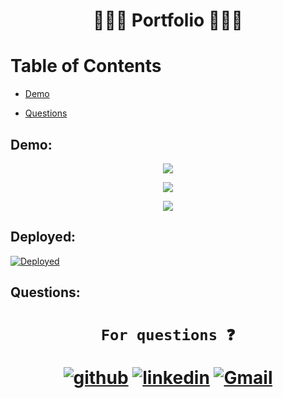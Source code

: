 
<h1 align="center", margin="5%">                      👨🏻‍💻  Portfolio 👨🏻‍💻 </h1>



<h1> Table of Contents </h1>

* [Demo](#Demo)

* [Questions](#Questions)


## Demo:




<p align="center">
<img src="https://user-images.githubusercontent.com/77207167/112572345-5f79ff00-8dc0-11eb-9cd1-7da663d9eb6c.jpg" >
</p>

<p align="center">
<img  src="https://user-images.githubusercontent.com/77207167/112572373-6f91de80-8dc0-11eb-91e3-804c0a4ec6f7.jpg">
</p>


<p align="center">
<img src="https://user-images.githubusercontent.com/77207167/112572406-7ddffa80-8dc0-11eb-8b1c-8a16ee496251.jpg">
</p>

</h1>

## Deployed:

[![Deployed](https://user-images.githubusercontent.com/77207167/111052614-58e7a100-842a-11eb-834d-21aa5fa25e2e.png)][H]

[H]: https://fatihay53.github.io/Portfolio/

## Questions:
   
<h1 align="center">

     For questions ❓ 

                              
[![github](https://user-images.githubusercontent.com/77207167/111052614-58e7a100-842a-11eb-834d-21aa5fa25e2e.png)][1]
[![linkedin](https://user-images.githubusercontent.com/77207167/111052328-d362f180-8427-11eb-93b2-db395a9da005.png)][2]
[![Gmail](https://user-images.githubusercontent.com/77207167/111044783-9e02d780-8418-11eb-80c7-65c663549a9e.png)][3] 



[1]: https://github.com/fatihay53
[2]: https://www.linkedin.com/in/fatih-sultan-ay-211689181
[3]: mailto:f.sultanay@gmail.com


</h1>



